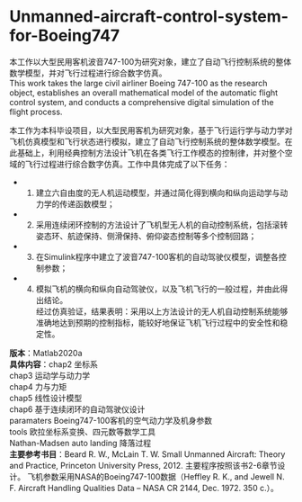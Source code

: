 # Unmanned-aircraft-control-system-for-Boeing747
本工作以大型民用客机波音747-100为研究对象，建立了自动飞行控制系统的整体数学模型，并对飞行过程进行综合数字仿真。  
This work takes the large civil airliner Boeing 747-100 as the research object, establishes an overall mathematical model of the automatic flight control system, and conducts a comprehensive digital simulation of the flight process.  

本工作为本科毕设项目，以大型民用客机为研究对象，基于飞行运行学与动力学对飞机仿真模型和飞行状态进行模拟，建立了自动飞行控制系统的整体数学模型。在此基础上，利用经典控制方法设计飞机在各类飞行工作模态的控制律，并对整个空域的飞行过程进行综合数字仿真。工作中具体完成了以下任务：  
* 1) 建立六自由度的无人机运动模型，并通过简化得到横向和纵向运动学与动力学的传递函数模型；  
* 2) 采用连续闭环控制的方法设计了飞机型无人机的自动控制系统，包括滚转姿态环、航迹保持、侧滑保持、俯仰姿态控制等多个控制回路；  
* 3) 在Simulink程序中建立了波音747-100客机的自动驾驶仪模型，调整各控制参数；  
* 4) 模拟飞机的横向和纵向自动驾驶仪，以及飞机飞行的一般过程，并由此得出结论。  
经过仿真验证，结果表明：采用以上方法设计的无人机自动控制系统能够准确地达到预期的控制指标，能较好地保证飞机飞行过程中的安全性和稳定性。

**版本**：Matlab2020a  
**具体内容**：chap2 坐标系  
chap3 运动学与动力学  
chap4 力与力矩  
chap5 线性设计模型  
chap6 基于连续闭环的自动驾驶仪设计  
paramaters Boeing747-100客机的空气动力学及机身参数  
tools 欧拉坐标系变换、四元数等数学工具  
Nathan-Madsen auto landing 降落过程  
**主要参考书目**：Beard R. W., McLain T. W. Small Unmanned Aircraft: Theory and Practice, Princeton University Press, 2012. 主要程序按照该书2-6章节设计。 飞机参数采用NASA的Boeing747-100数据（Heffley R. K., and Jewell N. F. Aircraft Handling Qualities Data – NASA CR 2144, Dec. 1972. 350 с.）。
